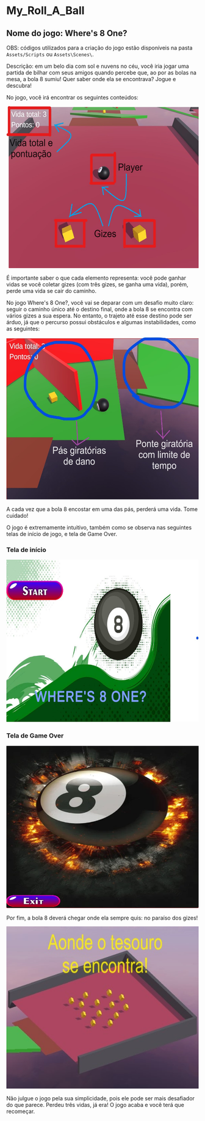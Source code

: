 # My_Roll_A_Ball

## Nome do jogo: Where's 8 One?

OBS: códigos utilizados para a criação do jogo estão disponíveis na pasta `Assets/Scripts` ou `Assets\Scenes\`.

Descrição: em um belo dia com sol e nuvens no céu, você iria jogar uma partida de bilhar com seus amigos quando percebe que, ao por as bolas na mesa, a bola 8 sumiu! Quer saber onde ela se encontrava? Jogue e descubra!

No jogo, você irá encontrar os seguintes conteúdos:

<img src="./img/texto_1.png/" width="650" height="425">

É importante saber o que cada elemento representa: você pode ganhar vidas se você coletar gizes (com três gizes, se ganha uma vida), porém, perde uma vida se cair do caminho.

No jogo Where's 8 One?, você vai se deparar com um desafio muito claro: seguir o caminho único até o destino final, onde a bola 8 se encontra com vários gizes a sua espera. No entanto, o trajeto até esse destino pode ser árduo, já que o percurso possui obstáculos e algumas instabilidades, como as seguintes:

<img src="./img/texto_2.jpg/" width="650" height="425">

A cada vez que a bola 8 encostar em uma das pás, perderá uma vida. Tome cuidado!

O jogo é extremamente intuitivo, também como se observa nas seguintes telas de início de jogo, e tela de Game Over.

### Tela de início

<img src="./img/texto_3.jpg/" width="650" height="425">

### Tela de Game Over

<img src="./img/texto_4.jpg/" width="650" height="425">

Por fim, a bola 8 deverá chegar onde ela sempre quis: no paraíso dos gizes!

<img src="./img/texto_5.jpg/" width="650" height="425">

Não julgue o jogo pela sua simplicidade, pois ele pode ser mais desafiador do que parece. Perdeu três vidas, já era! O jogo acaba e você terá que recomeçar.